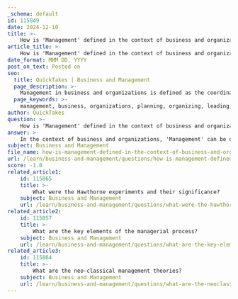 ```yaml
---
_schema: default
id: 115849
date: 2024-12-10
title: >-
    How is 'Management' defined in the context of business and organizations?
article_title: >-
    How is 'Management' defined in the context of business and organizations?
date_format: MMM DD, YYYY
post_on_text: Posted on
seo:
  title: QuickTakes | Business and Management
  page_description: >-
    Management in business and organizations is defined as the coordinated approach to planning, organizing, leading, and controlling resources to achieve organizational goals efficiently and effectively.
  page_keywords: >-
    management, business, organizations, planning, organizing, leading, controlling, resources, efficiency, goals, performance, coordination, teamwork, decision making
author: QuickTakes
question: >-
    How is 'Management' defined in the context of business and organizations?
answer: >-
    In the context of business and organizations, 'Management' can be defined as the art, science, and practice of coordinating and overseeing the activities and resources of an organization to achieve its goals effectively and efficiently. It involves a systematic approach to planning, organizing, leading, and controlling the efforts of individuals and the utilization of resources to meet organizational objectives.\n\nManagement encompasses several key functions:\n\n1. **Planning**: This involves setting objectives and determining a course of action for achieving those objectives. It requires forecasting future conditions and making decisions about the necessary steps to reach the desired outcomes.\n\n2. **Organizing**: This function involves arranging resources and tasks in a structured way to implement the plans. It includes defining roles, responsibilities, and the hierarchy within the organization.\n\n3. **Leading**: Management also entails guiding and motivating employees to work towards the organization's goals. This includes effective communication, leadership styles, and fostering a positive organizational culture.\n\n4. **Controlling**: This function involves monitoring and evaluating the progress towards the goals. It includes setting performance standards, measuring actual performance, and taking corrective actions when necessary.\n\nManagement is crucial for ensuring that an organization operates smoothly and efficiently. It helps in optimizing resources, making informed decisions, fostering innovation, and developing teams. The significance of management lies in its ability to create a structured environment where individuals can work collaboratively towards common goals, thereby enhancing overall organizational performance.\n\nIn summary, management is a multifaceted discipline that plays a vital role in the success of any organization by ensuring that all components work together harmoniously to achieve desired outcomes.
subject: Business and Management
file_name: how-is-management-defined-in-the-context-of-business-and-organizations.md
url: /learn/business-and-management/questions/how-is-management-defined-in-the-context-of-business-and-organizations
score: -1.0
related_article1:
    id: 115865
    title: >-
        What were the Hawthorne experiments and their significance?
    subject: Business and Management
    url: /learn/business-and-management/questions/what-were-the-hawthorne-experiments-and-their-significance
related_article2:
    id: 115857
    title: >-
        What are the key elements of the managerial process?
    subject: Business and Management
    url: /learn/business-and-management/questions/what-are-the-key-elements-of-the-managerial-process
related_article3:
    id: 115864
    title: >-
        What are the neo-classical management theories?
    subject: Business and Management
    url: /learn/business-and-management/questions/what-are-the-neoclassical-management-theories
---
```


&nbsp;